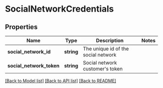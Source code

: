 # SocialNetworkCredentials

## Properties
Name | Type | Description | Notes
------------ | ------------- | ------------- | -------------
**social_network_id** | **string** | The unique id of the social network | 
**social_network_token** | **string** | Social network customer&#x27;s token | 

[[Back to Model list]](../../README.md#documentation-for-models) [[Back to API list]](../../README.md#documentation-for-api-endpoints) [[Back to README]](../../README.md)

